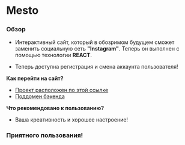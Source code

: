 # Mesto

### Обзор

* Интерактивный сайт, который в обозримом будущем сможет заменить социальную сеть **"Instagram"**. Теперь он выполнен с помощью технологии **REACT**.

* Теперь доступна регистрация и смена аккаунта пользователя!

**Как перейти на сайт?**

* [Проект расположен по этой ссылке]( http://billion.nomoredomains.xyz/signin )
* [Поддомен бэкенда]( http://api.nomoredomains.xyz )

**Что рекомендовано к пользованию?**

* Ваша креативность и хорошее настроение!

### Приятного пользования!
